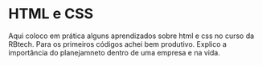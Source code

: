 #  HTML e CSS
 Aqui coloco em prática alguns aprendizados sobre html e css no curso da RBtech. Para os primeiros códigos achei bem produtivo. Explico a importância do planejamneto dentro de uma empresa e na vida. 
